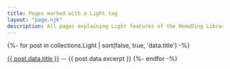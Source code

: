 ```yaml
---
title: Pages marked with a Light tag
layout: "page.njk"
description: All pages explaining Light features of the HomeDing Library.
---
```


{%- for post in collections.Light | sort(false, true, 'data.title')  -%}
<p><a href="<\</\<//\<{{ post.url | url }}//\>/\>\>>">{{ post.data.title }}</a> -- {{ post.data.excerpt }}
{%- endfor -%}
